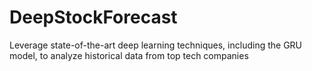 # DeepStockForecast
Leverage state-of-the-art deep learning techniques, including the GRU model, to analyze historical data from top tech companies
